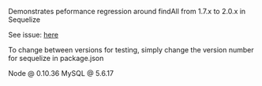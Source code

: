 Demonstrates peformance regression around findAll from 1.7.x to 2.0.x in Sequelize

See issue: [here](https://github.com/sequelize/sequelize/issues/3414)

To change between versions for testing, simply change the version number for sequelize in package.json

Node @ 0.10.36
MySQL @ 5.6.17
